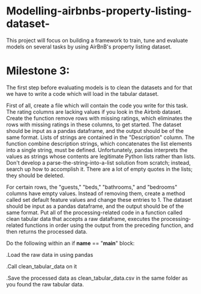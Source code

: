 # Modelling-airbnbs-property-listing-dataset-
This project will focus on building a framework to train, tune and evaluate models on several tasks by using AirBnB's property listing dataset.

# Milestone 3:

The first step before evaluating models is to clean the datasets and for that we have to write a code which will load in the tabular dataset.

First of all, create a file which will contain the code you write for this task. The rating columns are lacking values if you look in the Airbnb dataset. Create the function remove rows with missing ratings, which eliminates the rows with missing ratings in these columns, to get started. The dataset should be input as a pandas dataframe, and the output should be of the same format. 
Lists of strings are contained in the "Description" column. The function combine description strings, which concatenates the list elements into a single string, must be defined. Unfortunately, pandas interprets the values as strings whose contents are legitimate Python lists rather than lists. Don't develop a parse-the-string-into-a-list solution from scratch; instead, search up how to accomplish it. There are a lot of empty quotes in the lists; they should be deleted.

For certain rows, the "guests," "beds," "bathrooms," and "bedrooms" columns have empty values. Instead of removing them, create a method called set default feature values and change these entries to 1. The dataset should be input as a pandas dataframe, and the output should be of the same format. 
Put all of the processing-related code in a function called clean tabular data that accepts a raw dataframe, executes the processing-related functions in order using the output from the preceding function, and then returns the processed data. 

Do the following within an if __name__ == "__main__" block:

.Load the raw data in using pandas

.Call clean_tabular_data on it

.Save the processed data as clean_tabular_data.csv in the same folder as you found the raw tabular data.
